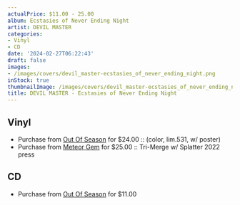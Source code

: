 ```yaml
---
actualPrice: $11.00 - 25.00
album: Ecstasies of Never Ending Night
artist: DEVIL MASTER
categories:
- Vinyl
- CD
date: '2024-02-27T06:22:43'
draft: false
images:
- /images/covers/devil_master-ecstasies_of_never_ending_night.png
inStock: true
thumbnailImage: /images/covers/devil_master-ecstasies_of_never_ending_night-thumb.png
title: DEVIL MASTER - Ecstasies of Never Ending Night
---
```


## Vinyl
* Purchase from [Out Of Season](https://www.outofseasonlabel.com/products/devil-master-ecstasies-of-never-ending-night-vinyl-lp-color-lim-531) for $24.00 :: (color, lim.531, w/ poster)
* Purchase from [Meteor Gem](https://meteor-gem.com/products/devil-master-ecstasies-of-never-ending-night-lp) for $25.00 :: Tri-Merge w/ Splatter 2022 press
## CD
* Purchase from [Out Of Season](https://www.outofseasonlabel.com/products/devil-master-ecstasies-of-never-ending-night-cd) for $11.00
